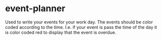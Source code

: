 # event-planner

Used to write your events for your work day. The events should be color coded according to the time. I.e. if your event is pass the time of the day it is color coded red to display that the event is overdue.
